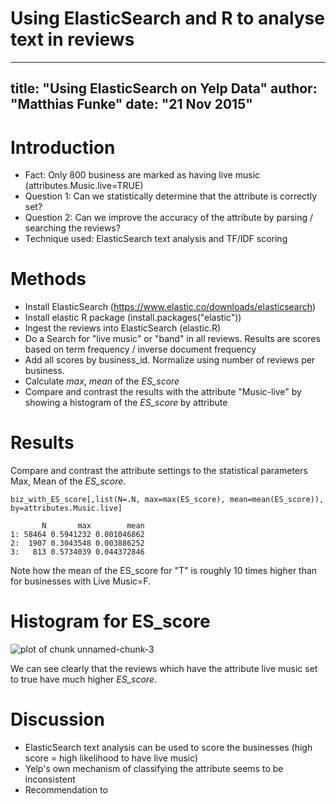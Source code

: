 Using ElasticSearch and R to analyse text in reviews
========================================================
---
title: "Using ElasticSearch on Yelp Data"
author: "Matthias Funke"
date: "21 Nov 2015"
---

Introduction
========================================================

- Fact: Only 800 business are marked as having live music (attributes.Music.live=TRUE)
- Question 1: Can we statistically determine that the attribute is correctly set?
- Question 2: Can we improve the accuracy of the attribute by parsing / searching the reviews?
- Technique used: ElasticSearch text analysis and TF/IDF scoring

Methods
========================================================
* Install ElasticSearch (https://www.elastic.co/downloads/elasticsearch)
* Install elastic R package (install.packages("elastic"))
* Ingest the reviews into ElasticSearch (elastic.R)
* Do a Search for "live music" or "band" in all reviews. Results are scores based on term frequency / inverse document frequency
* Add all scores by business_id. Normalize using number of reviews per business.
* Calculate *max*, *mean* of the *ES_score*
* Compare and contrast the results with the attribute "Music-live" by showing a histogram of the *ES_score* by attribute 

Results
========================================================

Compare and contrast the attribute settings to the statistical parameters Max, Mean of the *ES_score*. 

```
biz_with_ES_score[,list(N=.N, max=max(ES_score), mean=mean(ES_score)), by=attributes.Music.live]
```

```
       N       max        mean
1: 58464 0.5941232 0.001046862
2:  1907 0.3043548 0.003886252
3:   813 0.5734039 0.044372846
```
Note how the mean of the ES_score for "T" is roughly 10 times higher than for businesses with Live Music=F.  

Histogram for ES_score
========================================================

![plot of chunk unnamed-chunk-3](presentation-yelp-es-figure/unnamed-chunk-3-1.png) 

We can see clearly that the reviews which have the attribute live music set to true have much higher *ES_score*. 

Discussion
========================================================
- ElasticSearch text analysis can be used to score the businesses (high score = high likelihood to have live music)
- Yelp's own mechanism of classifying the attribute seems to be inconsistent
- Recommendation to 
